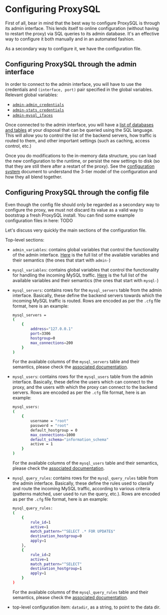 Configuring ProxySQL
====================

First of all, bear in mind that the best way to configure ProxySQL is through its admin interface. This lends itself to online configuration (without having to restart the proxy) via SQL queries to its admin database. It's an effective way to configure it both manually and in an automated fashion.

As a secondary way to configure it, we have the configuration file. 

Configuring ProxySQL through the admin interface
------------------------------------------------

In order to connect to the admin interface, you will have to use the credentials and `(interface, port)` pair specified in the global variables. Relevant global variables:
* [`admin-admin_credentials`](https://github.com/sysown/proxysql/blob/master/doc/global_variables.md#admin-admin_credentials)
* [`admin-stats_credentials`](https://github.com/sysown/proxysql/blob/master/doc/global_variables.md#admin-stats_credentials)
* [`admin-mysql_ifaces`](https://github.com/sysown/proxysql/blob/master/doc/global_variables.md#admin-mysql_ifaces)

Once connected to the admin interface, you will have a [list of databases and tables](https://github.com/sysown/proxysql/blob/master/doc/admin_tables.md) at your disposal that can be queried using the SQL language. This will allow you to control the list of the backend servers, how traffic is routed to them, and other important settings (such as caching, access control, etc.)

Once you do modifications to the in-memory data structure, you can load the new configuration to the runtime, or persist the new settings to disk (so that they are still there after a restart of the proxy). See the [configuration system](https://github.com/sysown/proxysql/blob/master/doc/configuration_system.md) document to understand the 3-tier model of the configuration and how they all blend together.

Configuring ProxySQL through the config file
--------------------------------------------

Even though the config file should only be regarded as a secondary way to configure the proxy, we must not discard its value as a valid way to bootstrap a fresh ProxySQL install. You can find some example configuration files in here: TODO

Let's discuss very quickly the main sections of the configuration file.

Top-level sections:
* `admin_variables`: contains global variables that control the functionality of the admin interface. [Here](https://github.com/sysown/proxysql/blob/master/doc/global_variables.md#admin-admin_credentials) is the full list of the available variables and their semantics (the ones that start with `admin-`)
* `mysql_variables`: contains global variables that control the functionality for handling the incoming MySQL traffic. [Here](https://github.com/sysown/proxysql/blob/master/doc/global_variables.md#mysql-commands_stats) is the full list of the available variables and their semantics (the ones that start with `mysql-`)
* `mysql_servers`: contains rows for the `mysql_servers` table from the admin interface. Basically, these define the backend servers towards which the incoming MySQL traffic is routed. Rows are encoded as per the `.cfg` file format, here is an example:
	
	```bash
	mysql_servers =
	(
		{
			address="127.0.0.1"
			port=3306
			hostgroup=0
			max_connections=200
		}
	)
	```
	For the available columns of the `mysql_servers` table and their semantics, please check the [associated documentation](https://github.com/sysown/proxysql/blob/master/doc/admin_tables.md#mysql_servers).
* `mysql_users`: contains rows for the `mysql_users` table from the admin interface. Basically, these define the users which can connect to the proxy, and the users with which the proxy can connect to the backend servers. Rows are encoded as per the `.cfg` file format, here is an example:
	
	```bash
	mysql_users:
	(
		{
			username = "root"
			password = "root"
			default_hostgroup = 0
			max_connections=1000
			default_schema="information_schema"
			active = 1
		}
	)
	```
	For the available columns of the `mysql_users` table and their semantics, please check the [associated documentation](https://github.com/sysown/proxysql/blob/master/doc/admin_tables.md#mysql_users).
* `mysql_query_rules`: contains rows for the `mysql_query_rules` table from the admin interface. Basically, these define the rules used to classify and route the incoming MySQL traffic, according to various criteria (patterns matched, user used to run the query, etc.). Rows are encoded as per the `.cfg` file format, here is an example:
	
	```bash
	mysql_query_rules:
	(
		{
			rule_id=1
			active=1
			match_pattern="^SELECT .* FOR UPDATE$"
			destination_hostgroup=0
			apply=1
		},
		{
			rule_id=2
			active=1
			match_pattern="^SELECT"
			destination_hostgroup=1
			apply=1
		}
	)
	```
	For the available columns of the `mysql_query_rules` table and their semantics, please check the [associated documentation](https://github.com/sysown/proxysql/blob/master/doc/admin_tables.md#mysql_query_rules).
* top-level configuration item: `datadir`, as a string, to point to the data dir.

